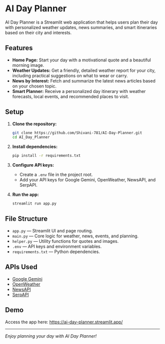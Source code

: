 # AI Day Planner

AI Day Planner is a Streamlit web application that helps users plan their day with personalized weather updates, news summaries, and smart itineraries based on their city and interests.

## Features

- **Home Page:** Start your day with a motivational quote and a beautiful morning image.
- **Weather Updates:** Get a friendly, detailed weather report for your city, including practical suggestions on what to wear or carry.
- **News by Interest:** Fetch and summarize the latest news articles based on your chosen topic.
- **Smart Planner:** Receive a personalized day itinerary with weather forecasts, local events, and recommended places to visit.

## Setup

1. **Clone the repository:**
   ```sh
   git clone https://github.com/Shivani-781/AI-Day-Planner.git
   cd AI_Day_Planner
   ```

2. **Install dependencies:**
   ```sh
   pip install -r requirements.txt
   ```

3. **Configure API keys:**
   - Create a `.env` file in the project root.
   - Add your API keys for Google Gemini, OpenWeather, NewsAPI, and SerpAPI.

4. **Run the app:**
   ```sh
   streamlit run app.py
   ```

## File Structure

- `app.py` — Streamlit UI and page routing.
- `main.py` — Core logic for weather, news, events, and planning.
- `helper.py` — Utility functions for quotes and images.
- `.env` — API keys and environment variables.
- `requirements.txt` — Python dependencies.

## APIs Used

- [Google Gemini](https://ai.google.dev/)
- [OpenWeather](https://openweathermap.org/api)
- [NewsAPI](https://newsapi.org/)
- [SerpAPI](https://serpapi.com/)

## Demo
Access the app here: https://ai-day-planner.streamlit.app/

---

*Enjoy planning your day with AI Day Planner!*
